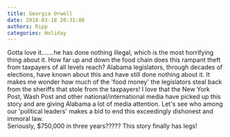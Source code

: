 ```yaml
---
title: Georgia Orwell
date: 2018-03-18 20:31:06
authors: Ripp
categories: Holiday
---
```


 Gotta love it.......he has done nothing illegal, which is the most horrifying thing about it.  How far up and down the food chain does this rampant theft from taxpayers of all levels reach?  Alabama legislators, through decades of elections, have known about this and have still done nothing about it.  It makes me wonder how much of the 'food money'  the legislators steal back from the sheriffs that stole from the taxpayers!
I love that the New York Post, Wash Post and other national/international media have picked up this story and are giving Alabama a lot of media attention.  Let's see who among our 'political leaders' makes a bid to end this exceedingly dishonest and immoral law.  
Seriously, $750,000 in three years?????  This story finally has legs!
